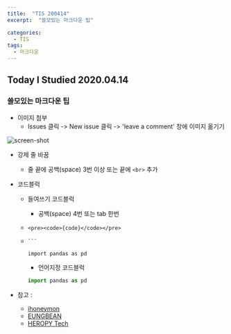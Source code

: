 ```yaml
---
title:  "TIS 200414"
excerpt:  "쓸모있는 마크다운 팁"

categories:
  - TIS
tags:
  - 마크다운
---
```


## Today I Studied 2020.04.14

### 쓸모있는 마크다운 팁


* 이미지 첨부
    - Issues 클릭 -> New issue 클릭 -> 'leave a comment' 창에 이미지 옮기기

![screen-shot](https://user-images.githubusercontent.com/59638493/79145544-c98dd400-7dfb-11ea-83cf-a34d029be68d.jpg)


* 강제 줄 바꿈
    - 줄 끝에 공백(space) 3번 이상 또는 끝에 `<br>` 추가


* 코드블럭
    - 들여쓰기 코드블럭
        - 공백(space) 4번 또는 tab 한번
        
    - `<pre><code>{code}</code></pre>`
    - ` ``` `
      ```
      import pandas as pd
      ```
        - 언어지정 코드블럭

      ```python
      import pandas as pd
      ```


* 참고 :
    - [ihoneymon](https://gist.github.com/ihoneymon/652be052a0727ad59601)
    - [EUNGBEAN](https://eungbean.github.io/2018/06/11/How-to-use-markdown/)
    - [HEROPY Tech](https://heropy.blog/2017/09/30/markdown/)
